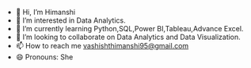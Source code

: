 - 👋 Hi, I’m Himanshi
- 👀 I’m interested in Data Analytics.
- 🌱 I’m currently learning Python,SQL,Power BI,Tableau,Advance Excel.
- 💞️ I’m looking to collaborate on Data Analytics and Data Visualization. 
- 📫 How to reach me vashishthimanshi95@gmail.com
- 😄 Pronouns: She
  

<!---
HimanshiSharma22/HimanshiSharma22 is a ✨ special ✨ repository because its `README.md` (this file) appears on your GitHub profile.
You can click the Preview link to take a look at your changes.
--->
